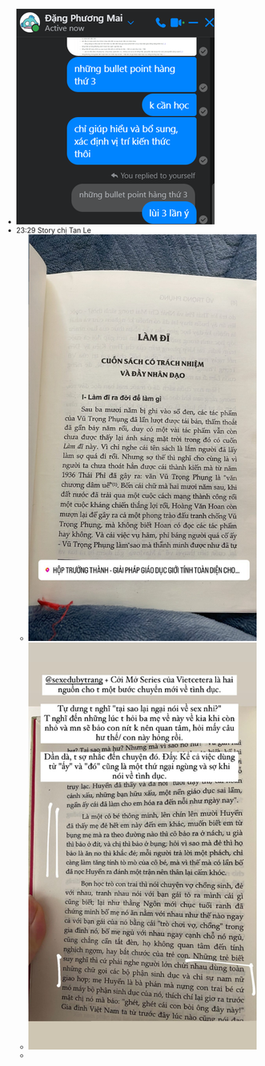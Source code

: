 - ![image.png](../assets/image_1674747076975_0.png)
- 23:29 Story chị Tan Le
	- ![image.png](../assets/image_1674750581011_0.png)
	- ![image.png](../assets/image_1674750613793_0.png)
	-